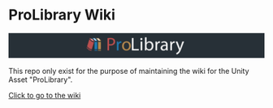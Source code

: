 # ProLibrary Wiki

![alt=ProLibrary](https://github.com/kgazcurra/ProLibraryWiki/blob/master/ProLibrary_logo_long.jpg)

This repo only exist for the purpose of maintaining the wiki for the Unity Asset "ProLibrary".

[Click to go to the wiki](https://github.com/kgazcurra/ProLibraryWiki/wiki)


